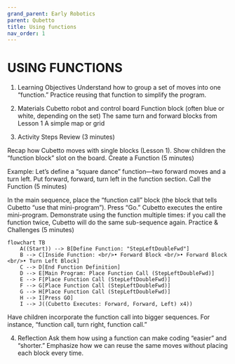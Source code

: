 ```yaml
---
grand_parent: Early Robotics
parent: Qubetto
title: Using functions
nav_order: 1
---
```


USING FUNCTIONS
================================================================================

1. Learning Objectives
Understand how to group a set of moves into one “function.”
Practice reusing that function to simplify the program.

2. Materials
Cubetto robot and control board
Function block (often blue or white, depending on the set)
The same turn and forward blocks from Lesson 1
A simple map or grid

3. Activity Steps
Review (3 minutes)

Recap how Cubetto moves with single blocks (Lesson 1).
Show children the “function block” slot on the board.
Create a Function (5 minutes)

Example: Let’s define a “square dance” function—two forward moves and a turn left.
Put forward, forward, turn left in the function section.
Call the Function (5 minutes)

In the main sequence, place the “function call” block (the block that tells Cubetto “use that mini-program”).
Press “Go.” Cubetto executes the entire mini-program.
Demonstrate using the function multiple times: if you call the function twice, Cubetto will do the same sub-sequence again.
Practice & Challenges (5 minutes)

```mermaid
flowchart TB
    A((Start)) --> B[Define Function: "StepLeftDoubleFwd"]
    B --> C[Inside Function: <br/>• Forward Block <br/>• Forward Block <br/>• Turn Left Block]
    C --> D[End Function Definition]
    D --> E[Main Program: Place Function Call (StepLeftDoubleFwd)]
    E --> F[Place Function Call (StepLeftDoubleFwd)]
    F --> G[Place Function Call (StepLeftDoubleFwd)]
    G --> H[Place Function Call (StepLeftDoubleFwd)]
    H --> I[Press GO]
    I --> J((Cubetto Executes: Forward, Forward, Left) x4))
```

Have children incorporate the function call into bigger sequences.
For instance, “function call, turn right, function call.”

4. Reflection
Ask them how using a function can make coding “easier” and “shorter.”
Emphasize how we can reuse the same moves without placing each block every time.
